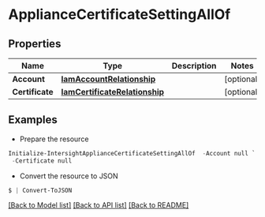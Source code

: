 # ApplianceCertificateSettingAllOf
## Properties

Name | Type | Description | Notes
------------ | ------------- | ------------- | -------------
**Account** | [**IamAccountRelationship**](IamAccountRelationship.md) |  | [optional] 
**Certificate** | [**IamCertificateRelationship**](IamCertificateRelationship.md) |  | [optional] 

## Examples

- Prepare the resource
```powershell
Initialize-IntersightApplianceCertificateSettingAllOf  -Account null `
 -Certificate null
```

- Convert the resource to JSON
```powershell
$ | Convert-ToJSON
```

[[Back to Model list]](../README.md#documentation-for-models) [[Back to API list]](../README.md#documentation-for-api-endpoints) [[Back to README]](../README.md)

